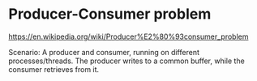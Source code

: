 # Producer-Consumer problem

https://en.wikipedia.org/wiki/Producer%E2%80%93consumer_problem

Scenario: A producer and consumer, running on different processes/threads. The producer writes to a common buffer, while the consumer retrieves from it.